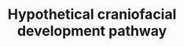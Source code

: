 ---
annotations:
- type: Pathway Ontology
  value: signaling pathway
- type: Disease Ontology
  value: cleft lip
- type: Pathway Ontology
  value: signaling pathway pertinent to development
authors:
- AAR&Co
- MaintBot
- Eweitz
description: Hypothetical pathway linking cranio-facial development pathway (IRF6,
  TP63, TFAP2A, and TGFB3) to Rho signaling pathway through ARHGAP29 regulation. Authors
  of literature suspect that a decrease of ARHGAP29 concentration would result in
  more active form, Rho-GTP, which would down-regulate cranio-facial development genes.
  An implication of this active Rho-GTP may be the formation of cleft lip. This pathway
  is based on figure 4 from Leslie et al.
last-edited: 2021-05-22
organisms:
- Homo sapiens
redirect_from:
- /index.php/Pathway:WP3655
- /instance/WP3655
schema-jsonld:
- '@context': https://schema.org/
  '@id': https://wikipathways.github.io/pathways/WP3655.html
  '@type': Dataset
  creator:
    '@type': Organization
    name: WikiPathways
  description: Hypothetical pathway linking cranio-facial development pathway (IRF6,
    TP63, TFAP2A, and TGFB3) to Rho signaling pathway through ARHGAP29 regulation.
    Authors of literature suspect that a decrease of ARHGAP29 concentration would
    result in more active form, Rho-GTP, which would down-regulate cranio-facial development
    genes. An implication of this active Rho-GTP may be the formation of cleft lip.
    This pathway is based on figure 4 from Leslie et al.
  keywords:
  - RhoA
  - TP63
  - TGFB3
  - ARHGAP29
  - WNT
  - GDP
  - RHOA
  - GTP
  - Cell Migration
  - IRF6
  - TFAP2A
  - GEF
  license: CC0
  name: Hypothetical craniofacial development pathway
seo: CreativeWork
title: Hypothetical craniofacial development pathway
wpid: WP3655
---